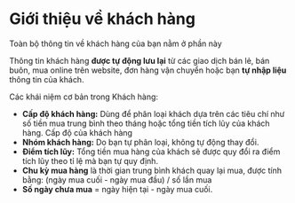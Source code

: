 # Giới thiệu về khách hàng

Toàn bộ thông tin về khách hàng của bạn nằm ở phần này

Thông tin khách hàng **được tự động lưu lại** từ các giao dịch bán lẻ, bán buôn, mua online trên website, đơn hàng vận chuyển hoặc bạn **tự nhập liệu** thông tin của khách.

Các khái niệm cơ bản trong Khách hàng:
  - **Cấp độ khách hàng:** Dùng để phân loại khách dựa trên các tiêu chí như số tiền mua trung bình theo tháng hoặc tổng tiền tích lũy của khách hàng. Cấp độ của khách hàng 
  - **Nhóm khách hàng:** Do bạn tự phân loại, không tự động thay đổi.
  - **Điểm tích lũy:** Tổng tiền mua hàng của khách sẽ được quy đổi ra điểm tích lũy theo tỉ lệ mà bạn tự quy định.
  - **Chu kỳ mua hàng** là thời gian trung bình khách quay lại mua, được tính bằng: (ngày mua cuối - ngày mua đầu) / số lần mua
  - **Số ngày chưa mua** = ngày hiện tại - ngày mua cuối.
